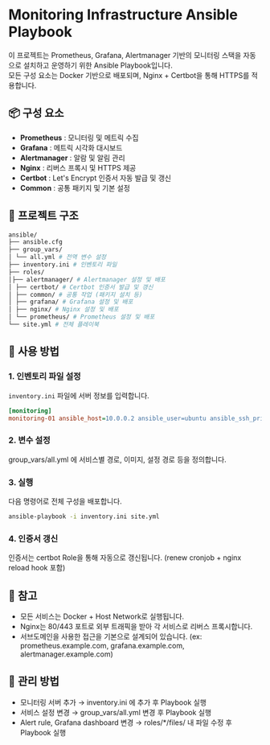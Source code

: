 # Monitoring Infrastructure Ansible Playbook

이 프로젝트는 Prometheus, Grafana, Alertmanager 기반의 모니터링 스택을 자동으로 설치하고 운영하기 위한 Ansible Playbook입니다.  
모든 구성 요소는 Docker 기반으로 배포되며, Nginx + Certbot을 통해 HTTPS를 적용합니다.

## 📦 구성 요소

- **Prometheus** : 모니터링 및 메트릭 수집
- **Grafana** : 메트릭 시각화 대시보드
- **Alertmanager** : 알람 및 알림 관리
- **Nginx** : 리버스 프록시 및 HTTPS 제공
- **Certbot** : Let's Encrypt 인증서 자동 발급 및 갱신
- **Common** : 공통 패키지 및 기본 설정

## 📁 프로젝트 구조

```perl
ansible/
├── ansible.cfg
├── group_vars/
│ └── all.yml # 전역 변수 설정
├── inventory.ini # 인벤토리 파일
├── roles/
│├── alertmanager/ # Alertmanager 설정 및 배포
│ ├── certbot/ # Certbot 인증서 발급 및 갱신
│ ├── common/ # 공통 작업 (패키지 설치 등)
│ ├── grafana/ # Grafana 설정 및 배포
│ ├── nginx/ # Nginx 설정 및 배포
│ └── prometheus/ # Prometheus 설정 및 배포
└── site.yml # 전체 플레이북
```

## 🚀 사용 방법

### 1. 인벤토리 파일 설정

`inventory.ini` 파일에 서버 정보를 입력합니다.

```ini
[monitoring]
monitoring-01 ansible_host=10.0.0.2 ansible_user=ubuntu ansible_ssh_private_key_file=~/.ssh/id_rsa
```

### 2. 변수 설정
group_vars/all.yml 에 서비스별 경로, 이미지, 설정 경로 등을 정의합니다.

### 3. 실행
다음 명령어로 전체 구성을 배포합니다.

```bash
ansible-playbook -i inventory.ini site.yml
```

### 4. 인증서 갱신
인증서는 certbot Role을 통해 자동으로 갱신됩니다.
(renew cronjob + nginx reload hook 포함)

## 📌 참고
* 모든 서비스는 Docker + Host Network로 실행됩니다.
* Nginx는 80/443 포트로 외부 트래픽을 받아 각 서비스로 리버스 프록시합니다.
* 서브도메인을 사용한 접근을 기본으로 설계되어 있습니다. (ex: prometheus.example.com, grafana.example.com, alertmanager.example.com)

## 📎 관리 방법
* 모니터링 서버 추가 → inventory.ini 에 추가 후 Playbook 실행
* 서비스 설정 변경 → group_vars/all.yml 변경 후 Playbook 실행
* Alert rule, Grafana dashboard 변경 → roles/*/files/ 내 파일 수정 후 Playbook 실행

